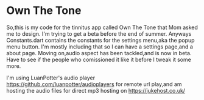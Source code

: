 # Own The Tone
So,this is my code for the tinnitus app  called Own The Tone that Mom asked me to design. I'm trying to get a beta before the end of summer.
Anyways Constants.dart contains the constants for the settings menu,aka the popup menu button. I'm mostly including that so I can have a settings page,and a about page. Moving on,audio aspect has been tackled,and is now in beta. Have to see if the people who comissioned it like it before I tweak it some more.


I'm using LuanPotter's audio player https://github.com/luanpotter/audioplayers
for remote url play,and am hosting the audio files for direct mp3 hosting on https://jukehost.co.uk/
